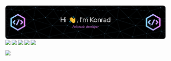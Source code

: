 ![Header](./github-header-image(3).png?raw=true)
<a href="https://www.linkedin.com/in/konrad-litwinowicz-51b41720b/"><img src="https://img.shields.io/badge/LinkedIn-0077B5?style=for-the-badge&logo=linkedin&logoColor=white" height=25></a>
<a href="https://www.discordapp.com/users/411153383420854282"><img src="https://img.shields.io/badge/Discord-7289DA?style=for-the-badge&logo=discord&logoColor=white" height=25></a>
<a href="https://www.duolingo.com/profile/KonradLitw1"><img src="https://img.shields.io/badge/Duolingo-58CC02?style=for-the-badge&logo=Duolingo&logoColor=white" height=25></a>
<a href="https://www.codingame.com/profile/8a7747c9fc1e05dbafa89b1eb01656826523035"><img src="https://img.shields.io/badge/CodinGame-F2BB13?style=for-the-badge&logo=codingame&logoColor=white" height=25></a>
<a href="https://www.codewars.com/users/Sendej7"><img src="https://img.shields.io/badge/Codewars-B1361E?style=for-the-badge&logo=Codewars&logoColor=white" height=25></a>
<!-- <a href="https://leetcode.com/Sendej7/"><img src="https://img.shields.io/badge/-LeetCode-FFA116?style=for-the-badge&logo=LeetCode&logoColor=black" height=25></a>-->
<a href="https://www.hackerrank.com/seenday7/"><img src="https://cdn.icon-icons.com/icons2/2530/PNG/512/hackerrank_button_icon_151894.png" height=25></a>
<!--
**Sendej7/Sendej7** is a ✨ _special_ ✨ repository because its `README.md` (this file) appears on your GitHub profile.

Here are some ideas to get you started:

- 🔭 I’m currently working on ...
- 🌱 I’m currently learning ...
- 👯 I’m looking to collaborate on ...
- 🤔 I’m looking for help with ...
- 💬 Ask me about ...
- 📫 How to reach me: ...
- 😄 Pronouns: ...
- ⚡ Fun fact: ...
-->
